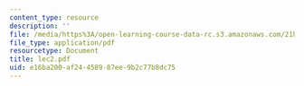 ```yaml
---
content_type: resource
description: ''
file: /media/https%3A/open-learning-course-data-rc.s3.amazonaws.com/21h-580-from-the-silk-road-to-the-great-game-china-russia-and-central-eurasia-fall-2003/e16ba200af24458987ee9b2c77b8dc75_lec2.pdf
file_type: application/pdf
resourcetype: Document
title: lec2.pdf
uid: e16ba200-af24-4589-87ee-9b2c77b8dc75
---
```

